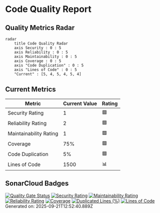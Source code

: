 # Code Quality Report
## Quality Metrics Radar
```mermaid
radar
    title Code Quality Radar
    axis Security : 0 : 5
    axis Reliability : 0 : 5
    axis Maintainability : 0 : 5
    axis Coverage : 0 : 5
    axis "Code Duplication" : 0 : 5
    axis "Lines of Code" : 0 : 5
    "Current" : [5, 4, 5, 4, 5, 4]
```
## Current Metrics
| Metric | Current Value | Rating |
|--------|---------------|--------|
| Security Rating | 1 | 🟩 |
| Reliability Rating | 2 | 🟩 |
| Maintainability Rating | 1 | 🟩 |
| Coverage | 75% | 🟩 |
| Code Duplication | 5% | 🟩 |
| Lines of Code | 1500 | 📊 |
## SonarCloud Badges
[![Quality Gate Status](https://sonarcloud.io/api/project_badges/measure?project=merlinbecker_CodexMiroir&metric=alert_status)](https://sonarcloud.io/summary/new_code?id=merlinbecker_CodexMiroir)
[![Security Rating](https://sonarcloud.io/api/project_badges/measure?project=merlinbecker_CodexMiroir&metric=security_rating)](https://sonarcloud.io/summary/new_code?id=merlinbecker_CodexMiroir)
[![Maintainability Rating](https://sonarcloud.io/api/project_badges/measure?project=merlinbecker_CodexMiroir&metric=sqale_rating)](https://sonarcloud.io/summary/new_code?id=merlinbecker_CodexMiroir)
[![Reliability Rating](https://sonarcloud.io/api/project_badges/measure?project=merlinbecker_CodexMiroir&metric=reliability_rating)](https://sonarcloud.io/summary/new_code?id=merlinbecker_CodexMiroir)
[![Coverage](https://sonarcloud.io/api/project_badges/measure?project=merlinbecker_CodexMiroir&metric=coverage)](https://sonarcloud.io/summary/new_code?id=merlinbecker_CodexMiroir)
[![Duplicated Lines (%)](https://sonarcloud.io/api/project_badges/measure?project=merlinbecker_CodexMiroir&metric=duplicated_lines_density)](https://sonarcloud.io/summary/new_code?id=merlinbecker_CodexMiroir)
[![Lines of Code](https://sonarcloud.io/api/project_badges/measure?project=merlinbecker_CodexMiroir&metric=ncloc)](https://sonarcloud.io/summary/new_code?id=merlinbecker_CodexMiroir)
Generated on: 2025-09-21T12:52:40.889Z